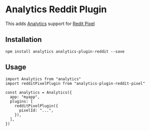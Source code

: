 # Analytics Reddit Plugin

This adds [Analytics](https://github.com/DavidWells/analytics) support for [Redit Pixel](https://ads.reddit.com/)

## Installation

```
npm install analytics analytics-plugin-reddit --save
```

## Usage

```
import Analytics from "analytics"
import redditPixelPlugin from "analytics-plugin-reddit-pixel"

const analytics = Analytics({
  app: "myapp",
  plugins: [
    redditPixelPlugin({
      pixelId: "...",
    }),
  ],
})
```
